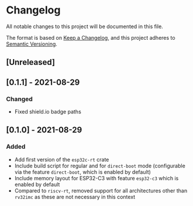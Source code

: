 # Changelog
All notable changes to this project will be documented in this file.

The format is based on [Keep a Changelog](https://keepachangelog.com/en/1.0.0/),
and this project adheres to [Semantic Versioning](https://semver.org/spec/v2.0.0.html).

## [Unreleased]

## [0.1.1] - 2021-08-29
### Changed
- Fixed shield.io badge paths

## [0.1.0] - 2021-08-29
### Added
- Add first version of the `esp32c-rt` crate
- Include build script for regular and for `direct-boot` mode (configurable
  via the feature `direct-boot`, which is enabled by default)
- Include memory layout for ESP32-C3 with feature `esp32-c3` which is enabled
  by default
- Compared to `riscv-rt`, removed support for all architectures other than
  `rv32imc` as these are not necessary in this context

